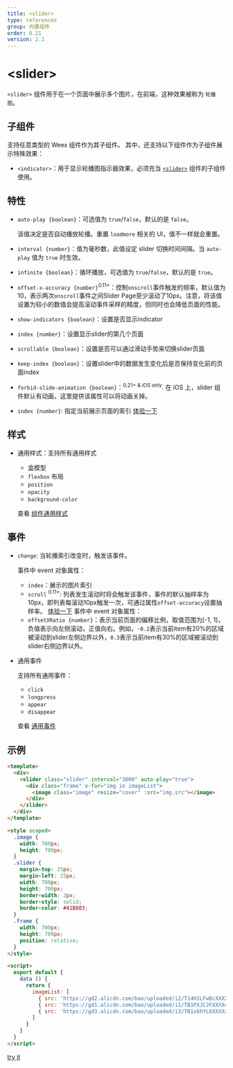 ```yaml
---
title: <slider>
type: references
group: 内置组件
order: 8.21
version: 2.1
---
```


# &lt;slider&gt;

`<slider>` 组件用于在一个页面中展示多个图片，在前端，这种效果被称为 `轮播图`。

## 子组件

支持任意类型的 Weex 组件作为其子组件。 其中，还支持以下组件作为子组件展示特殊效果：

- `<indicator>`：用于显示轮播图指示器效果，必须充当 [`<slider>`](./slider.html) 组件的子组件使用。

## 特性

- `auto-play {boolean}`：可选值为 `true`/`false`，默认的是 `false`。

  该值决定是否自动播放轮播。重置 `loadmore` 相关的 UI，值不一样就会重置。

- `interval {number}`：值为毫秒数，此值设定 slider 切换时间间隔。当 `auto-play` 值为 `true` 时生效。
- `infinite {boolean}`：循环播放，可选值为 `true`/`false`，默认的是 `true`。
- `offset-x-accuracy {number}`<sup class="wx-v">0.11+</sup>：控制`onscroll`事件触发的频率，默认值为10，表示两次`onscroll`事件之间Slider Page至少滚动了10px。注意，将该值设置为较小的数值会提高滚动事件采样的精度，但同时也会降低页面的性能。
- `show-indicators {boolean}`：设置是否显示indicator
- `index {number}`：设置显示slider的第几个页面
- `scrollable {boolean}`：设置是否可以通过滑动手势来切换slider页面
- `keep-index {boolean}`：设置slider中的数据发生变化后是否保持变化前的页面index
- `forbid-slide-animation {boolean}`：<sup class="wx-v">0.21+ & iOS only</sup>. 在 iOS 上，slider 组件默认有动画，这里提供该属性可以将动画关掉。

- `index {number}`: 指定当前展示页面的索引
  [体验一下](http://dotwe.org/vue/58a29d38247e7946a6db44e1b616f082)

## 样式

- 通用样式：支持所有通用样式

  - 盒模型
  - `flexbox` 布局
  - `position`
  - `opacity`
  - `background-color`

  查看 [组件通用样式](/cn/wiki/common-styles.html)

## 事件

- `change`: 当轮播索引改变时，触发该事件。

  事件中 event 对象属性：
  - `index`：展示的图片索引
  - `scroll` <sup class="wx-v">0.11+</sup>: 列表发生滚动时将会触发该事件，事件的默认抽样率为10px，即列表每滚动10px触发一次，可通过属性`offset-accuracy`设置抽样率。
  [体验一下](http://dotwe.org/vue/832e8f50cc325975b9d3aba93a9f6c39)
  事件中 event 对象属性：
  - `offsetXRatio {number}`：表示当前页面的偏移比例，取值范围为[-1, 1]，负值表示向左侧滚动，正值向右。例如，`-0.2`表示当前item有20%的区域被滚动到slider左侧边界以外，`0.3`表示当前item有30%的区域被滚动到slider右侧边界以外。


- 通用事件

  支持所有通用事件：

  - `click`
  - `longpress`
  - `appear`
  - `disappear`

  查看 [通用事件](/cn/wiki/common-events.html)

## 示例

```html
<template>
  <div>
    <slider class="slider" interval="3000" auto-play="true">
      <div class="frame" v-for="img in imageList">
        <image class="image" resize="cover" :src="img.src"></image>
      </div>
    </slider>
  </div>
</template>

<style scoped>
  .image {
    width: 700px;
    height: 700px;
  }
  .slider {
    margin-top: 25px;
    margin-left: 25px;
    width: 700px;
    height: 700px;
    border-width: 2px;
    border-style: solid;
    border-color: #41B883;
  }
  .frame {
    width: 700px;
    height: 700px;
    position: relative;
  }
</style>

<script>
  export default {
    data () {
      return {
        imageList: [
          { src: 'https://gd2.alicdn.com/bao/uploaded/i2/T14H1LFwBcXXXXXXXX_!!0-item_pic.jpg'},
          { src: 'https://gd1.alicdn.com/bao/uploaded/i1/TB1PXJCJFXXXXciXFXXXXXXXXXX_!!0-item_pic.jpg'},
          { src: 'https://gd3.alicdn.com/bao/uploaded/i3/TB1x6hYLXXXXXazXVXXXXXXXXXX_!!0-item_pic.jpg'}
        ]
      }
    }
  }
</script>
```

[try it](http://dotwe.org/vue/0c43ffd743c90b3bd9f5371062652e60)
